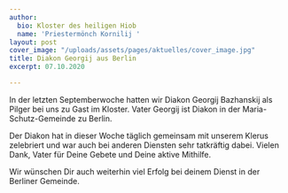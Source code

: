 ```yaml
---
author:
  bio: Kloster des heiligen Hiob
  name: 'Priestermönch Kornilij '
layout: post
cover_image: "/uploads/assets/pages/aktuelles/cover_image.jpg"
title: Diakon Georgij aus Berlin
excerpt: 07.10.2020

---
```

In der letzten Septemberwoche hatten wir Diakon Georgij Bazhanskij als Pilger bei uns zu Gast im Kloster. Vater Georgij ist Diakon in der Maria-Schutz-Gemeinde zu Berlin.

Der Diakon hat in dieser Woche täglich gemeinsam mit unserem Klerus zelebriert und war auch bei anderen Diensten sehr tatkräftig dabei. Vielen Dank, Vater für Deine Gebete und Deine aktive Mithilfe. 

Wir wünschen Dir auch weiterhin viel Erfolg bei deinem Dienst in der Berliner Gemeinde.